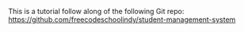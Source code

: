 This is a tutorial follow along of the following Git repo:
https://github.com/freecodeschoolindy/student-management-system